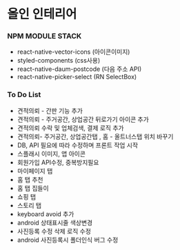 # 올인 인테리어

### NPM MODULE STACK
* react-native-vector-icons (아이콘이미지)
* styled-components (css사용)
* react-native-daum-postcode (다음 주소 API)
* react-native-picker-select (RN SelectBox)

### To Do List
* 견적의뢰 - 간판 기능 추가
* 견적의뢰 - 주거공간, 상업공간 뒤로가기 아이콘 추가
* 견적의뢰 수락 및 업체검색, 결제 로직 추가
* 견적의뢰- 주거공간, 상업공간탭 , 홈 - 올트너스탭 위치 바꾸기
* DB, API 필요에 따라 수정하며 프론트 작업 시작
* 스플래시 이미지, 앱 아이콘
* 회원가입 API수정, 중복방지필요
* 마이페이지 탭
* 홈 탭 추천
* 홈 탭 집들이
* 쇼핑 탭
* 스토리 탭
* keyboard avoid 추가
* android 상태표시줄 색상변경
* 사진등록 수정 삭제 로직 수정
* android 사진등록시 폴더인식 버그 수정
